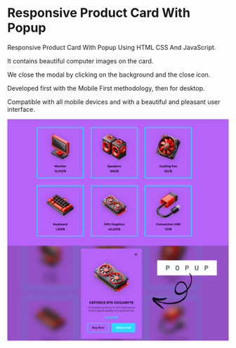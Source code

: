 # Responsive Product Card With Popup

Responsive Product Card With Popup Using HTML CSS And JavaScript.

It contains beautiful computer images on the card.

We close the modal by clicking on the background and the close icon.

Developed first with the Mobile First methodology, then for desktop.

Compatible with all mobile devices and with a beautiful and pleasant user interface.

![Image Alt](https://github.com/SBJOYNUR/Responsive-Product-Card-With-Popup/blob/ffa5cd0719c3dacb96a5ab41df87785dd623ca17/Preview.png)

